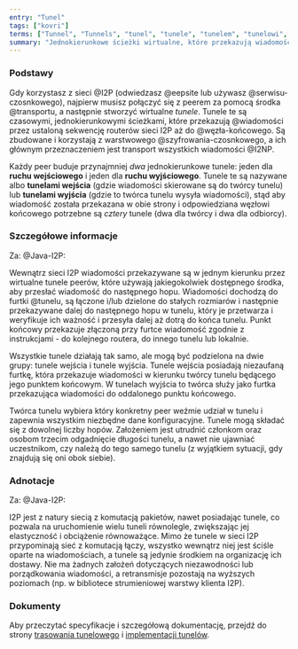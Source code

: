 ```yaml
---
entry: "Tunel"
tags: ["kovri"]
terms: ["Tunnel", "Tunnels", "tunel", "tunele", "tunelem", "tunelowi", "tunelom", "tunelami", "tunelowe", "tunelu"]
summary: "Jednokierunkowe ścieżki wirtualne, które przekazują wiadomości przez ustaloną sekwencję routerów sieci I2P."
---
```


### Podstawy

Gdy korzystasz z sieci @I2P (odwiedzasz @eepsite lub używasz @serwisu-czosnkowego), najpierw musisz połączyć się z peerem za pomocą środka @transportu, a następnie stworzyć wirtualne *tunele*. Tunele te są czasowymi, jednokierunkowymi ścieżkami, które przekazują @wiadomości przez ustaloną sekwencję routerów sieci I2P aż do @węzła-końcowego. Są zbudowane i korzystają z warstwowego @szyfrowania-czosnkowego, a ich głównym przeznaczeniem jest transport wszystkich wiadomości @I2NP.

Każdy peer buduje przynajmniej *dwa* jednokierunkowe tunele: jeden dla  **ruchu wejściowego** i jeden dla **ruchu wyjściowego**. Tunele te są nazywane albo **tunelami wejścia** (gdzie wiadomości skierowane są do twórcy tunelu) lub **tunelami wyjścia** (gdzie to twórca tunelu wysyła wiadomości), stąd aby wiadomość została przekazana w obie strony i odpowiedziana węzłowi końcowego potrzebne są *cztery* tunele (dwa dla twórcy i dwa dla odbiorcy).

### Szczegółowe informacje

Za: @Java-I2P:

>
Wewnątrz sieci I2P wiadomości przekazywane są w jednym kierunku przez wirtualne tunele peerów, które używają jakiegokolwiek dostępnego środka, aby przesłać wiadomość do następnego hopu. Wiadomości dochodzą do furtki @tunelu, są łączone i/lub dzielone do stałych rozmiarów i następnie przekazywane dalej do następnego hopu w tunelu, który je przetwarza i weryfikuje ich ważność i przesyła dalej aż dotrą do końca tunelu. Punkt końcowy przekazuje złączoną przy furtce wiadomość zgodnie z instrukcjami - do kolejnego routera, do innego tunelu lub lokalnie.

>
Wszystkie tunele działają tak samo, ale mogą być podzielona na dwie grupy: tunele wejścia i tunele wyjścia. Tunele wejścia posiadają niezaufaną furtkę, która przekazuje wiadomości w kierunku twórcy tunelu będącego jego punktem końcowym. W tunelach wyjścia to twórca służy jako furtka przekazująca wiadomości do oddalonego punktu końcowego.

>
Twórca tunelu wybiera który konkretny peer weźmie udział w tunelu i zapewnia wszystkim niezbędne dane konfiguracyjne. Tunele mogą składać się z dowolnej liczby hopów. Założeniem jest utrudnić członkom oraz osobom trzecim odgadnięcie długości tunelu, a nawet nie ujawniać uczestnikom, czy należą do tego samego tunelu (z wyjątkiem sytuacji, gdy znajdują się oni obok siebie).

### Adnotacje

Za: @Java-I2P:

>
I2P jest z natury siecią z komutacją pakietów, nawet posiadając tunele, co pozwala na uruchomienie wielu tuneli równolegle, zwiększając jej elastyczność i obciążenie równoważące. Mimo że tunele w sieci I2P przypominają sieć z komutacją łączy, wszystko wewnątrz niej jest ściśle oparte na wiadomościach, a tunele są jedynie środkiem na organizację ich dostawy. Nie ma żadnych założeń dotyczących niezawodności lub porządkowania wiadomości, a retransmisje pozostają na wyższych poziomach (np. w bibliotece strumieniowej warstwy klienta I2P).

### Dokumenty

Aby przeczytać specyfikacje i szczegółową dokumentację, przejdź do strony [trasowania tunelowego](https://geti2p.net/en/docs/how/tunnel-routing) i [implementacji tunelów](https://geti2p.net/en/docs/tunnels/implementation).
